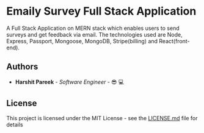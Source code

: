 # Emaily Survey Full Stack Application

A Full Stack Application on MERN stack which enables users to send surveys and get feedback via email. The technologies used are Node, Express, Passport, Mongoose, MongoDB, Stripe(billing) and React(front-end).

## Authors

* **Harshit Pareek** - *Software Engineer* - :sunglasses: :computer:

## License

This project is licensed under the MIT License - see the [LICENSE.md](LICENSE.md) file for details